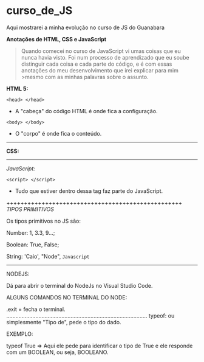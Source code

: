 # curso_de_JS
Aqui mostrarei a minha evolução no curso de JS do Guanabara

**Anotações de HTML, CSS e JavaScript**

>Quando comecei no curso de JavaScript vi umas coisas que eu nunca havia visto.
>Foi num processo de aprendizado que eu soube distinguir cada coisa e cada parte do código, e é com essas anotações do meu desenvolvimento que irei explicar para mim >mesmo com as minhas palavras sobre o assunto.

**HTML 5:**

`<head> </head>`

* A "cabeça" do código HTML é onde fica a configuração.


`<body> </body>`

* O "corpo" é onde fica o conteúdo.


**************************************************************
**CSS:**


**************************************************************
*JavaScript:*

`<script> </script>`

* Tudo que estiver dentro dessa tag faz parte do JavaScript.

++++++++++++++++++++++++++++++++++++++++++++++++++
*TIPOS PRIMITIVOS*

Os tipos primitivos no JS são:

Number: 1, 3.3, 9...;

Boolean: True, False;

String: 'Caio', "Node", `Javascript`
************************************

NODEJS:

Dá para abrir o terminal do NodeJs no Visual Studio Code.

ALGUNS COMANDOS NO TERMINAL DO NODE:

.exit = fecha o terminal.
............................................................................................
typeof: ou simplesmente "Tipo de", pede o tipo do dado.

EXEMPLO:

typeof True => Aqui ele pede para identificar o tipo de True e
ele responde com um BOOLEAN, ou seja, BOOLEANO.

